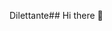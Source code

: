 Dilettante## Hi there 👋

<!--
**zhongzhaowen1/zhongzhaowen1** is a ✨ _special_ ✨ repository because its `README.md` (this file) appears on your GitHub profile.

Here are some ideas to get you started:

- 🌱 I’m currently learning CS.
- 👯 I’m looking to collaborate on lab project.I'm also a dilettante.


-->
